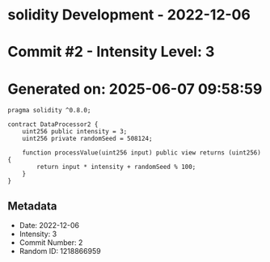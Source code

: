 ﻿# solidity Development - 2022-12-06
# Commit #2 - Intensity Level: 3
# Generated on: 2025-06-07 09:58:59
```solidity
pragma solidity ^0.8.0;

contract DataProcessor2 {
    uint256 public intensity = 3;
    uint256 private randomSeed = 508124;

    function processValue(uint256 input) public view returns (uint256) {
        return input * intensity + randomSeed % 100;
    }
}
```
## Metadata
- Date: 2022-12-06
- Intensity: 3
- Commit Number: 2
- Random ID: 1218866959
